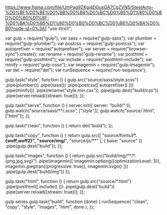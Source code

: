 https://www.figma.com/file/UmPag9ZKgi4DGuxGA7CgZVN5/SteelAvto-%D0%BF%D0%BE%D0%BB%D0%B8%D0%BC%D0%B5%D1%80%D0%BD%D0%B0%D1%8F-%D0%BA%D0%B5%D1%80%D0%B0%D0%BC%D0%B8%D0%BA%D0%B0?node-id=0%3A1
"use strict";

var gulp = require("gulp");
var sass = require("gulp-sass");
var plumber = require("gulp-plumber");
var postcss = require("gulp-postcss");
var autoprefixer = require("autoprefixer");
var server = require("browser-sync").create();
var rename = require("gulp-rename");
var posthtml = require("gulp-posthtml");
var include = require("posthtml-include");
var minify = require("gulp-csso");
var imagemin = require("gulp-imagemin");
var del = require("del");
var runSequence = require('run-sequence');

gulp.task("style", function () {
  gulp.src("source/sass/style.scss")
  .pipe(plumber())
  .pipe(sass())
  .pipe(postcss([
  autoprefixer()
  ]))
  .pipe(minify())
  .pipe(rename("style.min.css"))
  .pipe(gulp.dest("build/css"))
  .pipe(server.reload({stream: true}));
});

gulp.task("serve", function () {
  server.init({
    server: "build/"
  });
  gulp.watch("source/sass/**/*.scss", ["style"]);
  gulp.watch("source/*.html", ["html"]);
});

gulp.task("clean", function () {
 return del("build");
});

gulp.task("copy", function () {
  return gulp.src([
    "source/fonts/**/*.{woff,woff2}",
    "source/img/**",
    "source/js/**"
    ], {
    base: "source"
  })
  .pipe(gulp.dest("build"));
});

gulp.task("images", function () {
  return gulp.src("build/img/**/*.{png,jpg,svg}")
    .pipe(imagemin([
    imagemin.optipng({optimizationLevel: 3}),
    imagemin.jpegtran({progressive: true}),
    imagemin.svgo()
  ]))
  .pipe(gulp.dest("build/img"))
});

gulp.task("html", function () {
  return gulp.src("source/*.html")
    .pipe(posthtml([
    include()
  ]))
  .pipe(gulp.dest("build"))
  .pipe(server.reload({stream: true}));
});

gulp.series
gulp.task("build", function (done) {
  runSequence(
    "clean",
    "copy",
    "style",
    "images",
    "html",
    done
  );
});
